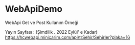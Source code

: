 # WebApiDemo
WebApi Get ve Post Kullanım Örneği

Yayın Sayfası : (Şimdilik . 2022 Eylül' e Kadar)
https://hcwebapi.minicarim.com/api/trSehir/Sehirler?plaka=16 

